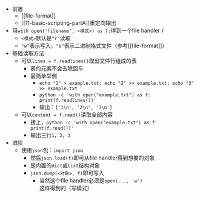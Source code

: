 - 前置
  - [[file-format]]
  - [[11-basic-scripting-partA]]重定向输出
- 用`with open('filename', <模式>) as f:`得到一个file handler `f`
  - `<模式>`默认是`"r"`读取
  - `"w"`表示写入，`"b"`表示二进制格式文件（参考[[file-format]]）
- 基础读取方法
  - 可以`lines = f.readlines()`取出文件行组成的表
    - 表的元素不会去除回车
    - 最简单举例
      - `echo "1" > example.txt; echo "2" >> example.txt; echo "3" >> example.txt`
      - `python -c 'with open("example.txt") as f: print(f.readlines())'`
      - 输出：`['1\n', '2\n', '3\n']`
  - 可以`content = f.read()`读取全部内容
    - 接上，`python -c 'with open("example.txt") as f: print(f.read())'`
    - 输出三行`1`，`2`，`3`
- 进阶
  - 使用`json`包：`import json`
    - 然后`json.load(f)`即可从file handler得到想要的对象
    - 是内置的`dict`或`list`结构对象
    - `json.dump(<对象>, f)`即可写入
      - 当然这个file handler必须是`open(..., 'w')`这样得到的（写模式）
